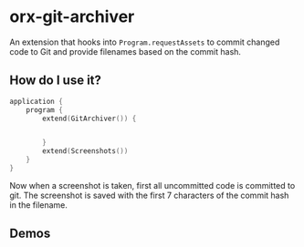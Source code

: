 # orx-git-archiver

An extension that hooks into `Program.requestAssets` to commit
changed code to Git and provide filenames based on the commit hash.

## How do I use it?

```kotlin
application {
    program {
        extend(GitArchiver()) {


        }
        extend(Screenshots())
    }
}
```
Now when a screenshot is taken, first all uncommitted code is committed to git.
The screenshot is saved with the first 7 characters of the commit hash in the filename.
<!-- __demos__ -->
## Demos
